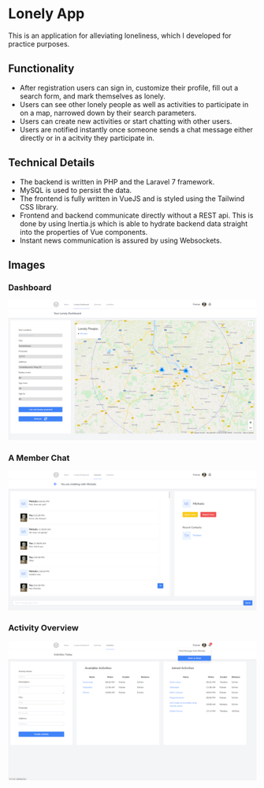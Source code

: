 # Lonely App

This is an application for alleviating loneliness, which I developed for practice purposes.

## Functionality

* After registration users can sign in, customize their profile, fill out a search form, 
  and mark themselves as lonely.
* Users can see other lonely people as well as activities to participate in on a map, narrowed down
  by their search parameters.
* Users can create new activities or start chatting with other users.
* Users are notified instantly once someone sends a chat message either directly or in a acitvity 
they participate in.
  
## Technical Details

* The backend is written in PHP and the Laravel 7 framework.
* MySQL is used to persist the data.
* The frontend is fully written in VueJS and is styled using the Tailwind CSS library.
* Frontend and backend communicate directly without a REST api. This is done by using Inertia.js which
is able to hydrate backend data straight into the properties of Vue components.
* Instant news communication is assured by using Websockets.   


## Images

### Dashboard
![](readme_images/Screenshot%20from%202021-07-30%2018-41-27.png)

### A Member Chat
![](readme_images/Screenshot%20from%202021-07-30%2018-42-50.png)

### Activity Overview

![](readme_images/Screenshot%20from%202021-07-30%2018-44-23.png)
